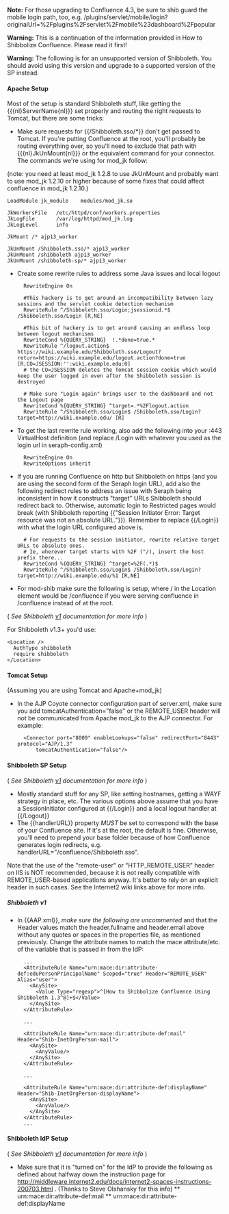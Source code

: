 **Note:** For those upgrading to Confluence 4.3, be sure to shib guard the mobile login path, too, e.g. /plugins/servlet/mobile/login?originalUrl=%2Fplugins%2Fservlet%2Fmobile%23dashboard%2Fpopular

**Warning:** This is a continuation of the information provided in How to Shibbolize Confluence. Please read it first\!

**Warning:** The following is for an unsupported version of Shibboleth. You should avoid using this version and upgrade to a supported version of the SP instead.

#### Apache Setup

Most of the setup is standard Shibboleth stuff, like getting the {{{nl}ServerName{nl}}} set properly and routing the right requests to Tomcat, but there are some tricks:
* Make sure requests for {{/Shibboleth.sso/\*}} don't get passed to Tomcat. If you're putting Confluence at the root, you'll probably be routing everything over, so you'll need to exclude that path with {{{nl}JkUnMount{nl}}} or the equivalent command for your connector. The commands we're using for mod_jk follow:

(note: you need at least mod_jk 1.2.8 to use JkUnMount and probably want to use mod_jk 1.2.10 or higher because of some fixes that could affect confluence in mod_jk 1.2.10.)

    LoadModule jk_module    modules/mod_jk.so
    
    JkWorkersFile   /etc/httpd/conf/workers.properties
    JkLogFile       /var/log/httpd/mod_jk.log
    JkLogLevel      info
    
    JkMount /* ajp13_worker
    
    JkUnMount /Shibboleth.sso/* ajp13_worker
    JkUnMount /shibboleth ajp13_worker
    JkUnMount /shibboleth-sp/* ajp13_worker

* Create some rewrite rules to address some Java issues and local logout

        RewriteEngine On
        
        #This hackery is to get around an incompatibility between lazy sessions and the servlet cookie detection mechanism
        RewriteRule ^/Shibboleth.sso/Login;jsessionid.*$ /Shibboleth.sso/Login [R,NE]
        
        #This bit of hackery is to get around causing an endless loop between logout mechanisms
        RewriteCond %{QUERY_STRING}  !.*done=true.*
        RewriteRule ^/logout.action$ https://wiki.example.edu/Shibboleth.sso/Logout?return=https://wiki.example.edu/logout.action?done=true [R,CO=JSESSION:'':wiki.example.edu:0]
        # the CO=JSESSION deletes the Tomcat session cookie which would keep the user logged in even after the Shibboleth session is destroyed
        
        # Make sure "Login again" brings user to the dashboard and not the Logout page
        RewriteCond %{QUERY_STRING} ^target=.*%2Flogout.action
        RewriteRule ^/Shibboleth.sso/Login$ /Shibboleth.sso/Login?target=http://wiki.example.edu/ [R]

* To get the last rewrite rule working, also add the following into your :443 VirtualHost definition (and replace /Login with whatever you used as the login url in seraph-config.xml)

        RewriteEngine On
        RewriteOptions inherit

* If you are running Confluence on http but Shibboleth on https (and you are using the second form of the Seraph login URL), add also the following redirect rules to address an issue with Seraph being inconsistent in how it constructs "target" URLs Shibboleth should redirect back to.  Otherwise, automatic login to Restricted pages would break (with Shibboleth reporting {{"Session Initiator Error: Target resource was not an absolute URL."}}). Remember to replace {{/Login}} with what the login URL configured above is.

        # For requests to the session initiator, rewrite relative target URLs to absolute ones.
        # Ie, wherever target starts with %2F ("/), insert the host prefix there...
        RewriteCond %{QUERY_STRING} ^target=%2F(.*)$
        RewriteRule ^/Shibboleth.sso/Login$ /Shibboleth.sso/Login?target=http://wiki.example.edu/%1 [R,NE]

* For mod-shib make sure the following is setup, where / in the Location element would be /confluence  if you were serving confluence in /confluence instead of at the root.

( _See Shibboleth [v1](https://spaces.internet2.edu/display/SHIB/WebHome) documentation for more info_ )

For Shibboleth v1.3\+ you'd use:

    <Location />
      AuthType shibboleth
      require shibboleth
    </Location>


#### Tomcat Setup

(Assuming you are using Tomcat and Apache+mod_jk)
* In the AJP Coyote connector configuration part of server.xml, make sure you add tomcatAuthentication="false" or the REMOTE_USER header will not be communicated from Apache mod_jk to the AJP connector. For example:

        <Connector port="8009" enableLookups="false" redirectPort="8443" protocol="AJP/1.3"
            tomcatAuthentication="false"/>

#### Shibboleth SP Setup

( _See Shibboleth [v1](https://spaces.internet2.edu/display/SHIB/WebHome) documentation for more info_ )

* Mostly standard stuff for any SP, like setting hostnames, getting a WAYF strategy in place, etc. The various options above assume that you have a SessionInitiator configured at {{/Login}} and a local logout handler at {{/Logout}}
* The {{handlerURL}} property *MUST* be set to correspond with the base of your Confluence site. If it's at the root, the default is fine. Otherwise, you'll need to prepend your base folder because of how Confluence generates login redirects, e.g. handlerURL="/confluence/Shibboleth.sso".

Note that the use of the "remote-user" or "HTTP_REMOTE_USER" header on IIS is NOT recommended, because it is not really compatible with REMOTE_USER-based applications anyway. It's better to rely on an explicit header in such cases. See the Internet2 wiki links above for more info.

##### Shibboleth v1

* In {{AAP.xml}}, *make sure the following are uncommented* and that the Header values match the header.fullname and header.email above without any quotes or spaces in the properties file, as mentioned previously. Change the attribute names to match the mace attribute/etc. of the variable that is passed in from the IdP:

        ...
        <AttributeRule Name="urn:mace:dir:attribute-def:eduPersonPrincipalName" Scoped="true" Header="REMOTE_USER" Alias="user">
          <AnySite>
            <Value Type="regexp">^[How to Shibbolize Confluence Using Shibboleth 1.3^@]+$</Value>
          </AnySite>
        </AttributeRule>
        
        ...
        
        <AttributeRule Name="urn:mace:dir:attribute-def:mail" Header="Shib-InetOrgPerson-mail">
          <AnySite>
            <AnyValue/>
          </AnySite>
        </AttributeRule>
        
        ...
        
        <AttributeRule Name="urn:mace:dir:attribute-def:displayName" Header="Shib-InetOrgPerson-displayName">
          <AnySite>
            <AnyValue/>
          </AnySite>
        </AttributeRule>
        ...

#### Shibboleth IdP Setup

( _See Shibboleth [v1](https://spaces.internet2.edu/display/SHIB/WebHome) documentation for more info_ )

* Make sure that it is "turned on" for the IdP to provide the following as defined about halfway down the instruction page for http://middleware.internet2.edu/docs/internet2-spaces-instructions-200703.html . (Thanks to Steve Olshansky for this info)
** urn:mace:dir:attribute-def:mail
** urn:mace:dir:attribute-def:displayName
